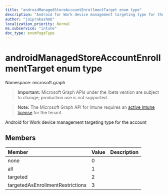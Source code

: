 ```yaml
---
title: "androidManagedStoreAccountEnrollmentTarget enum type"
description: "Android for Work device management targeting type for the account"
author: "jaiprakashmb"
localization_priority: Normal
ms.subservice: "intune"
doc_type: enumPageType
---
```


# androidManagedStoreAccountEnrollmentTarget enum type

Namespace: microsoft.graph

> **Important:** Microsoft Graph APIs under the /beta version are subject to change; production use is not supported.

> **Note:** The Microsoft Graph API for Intune requires an [active Intune license](https://go.microsoft.com/fwlink/?linkid=839381) for the tenant.

Android for Work device management targeting type for the account

## Members
|Member|Value|Description|
|:---|:---|:---|
|none|0||
|all|1||
|targeted|2||
|targetedAsEnrollmentRestrictions|3||
